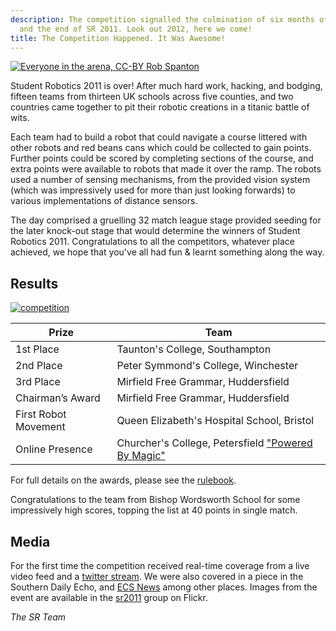 ```yaml
---
description: The competition signalled the culmination of six months of hard work
  and the end of SR 2011. Look out 2012, here we come!
title: The Competition Happened. It Was Awesome!
---
```

<a href="http://www.flickr.com/photos/rspanton/5610488796/in/set-72157626476429584">
<img class="right" src="https://farm6.static.flickr.com/5149/5610488796_9890a0771f.jpg" title="Everyone in the arena, CC-BY Rob Spanton" />
</a>

Student Robotics 2011 is over!  After much hard work, hacking, and bodging, fifteen teams from thirteen UK schools
across five counties, and two countries came together to pit their robotic creations in a titanic battle of wits.

Each team had to build a robot that could navigate a course littered with other robots and red beans cans which could be
 collected to gain points.
Further points could be scored by completing sections of the course,
 and extra points were available to robots that made it over the ramp.
The robots used a number of sensing mechanisms,
 from the provided vision system
 (which was impressively used for more than just looking forwards)
 to various implementations of distance sensors.

The day comprised a gruelling 32 match league stage provided seeding for the later knock-out stage that would determine
the winners of Student Robotics 2011.
Congratulations to all the competitors, whatever place achieved,
 we hope that you've all had fun & learnt something along the way.

Results
-------

<a href="http://www.flickr.com/photos/rspanton/5620491515/in/set-72157626476429584">
<img src="https://farm6.static.flickr.com/5149/5620491515_f787fd1da1.jpg" alt="competition" title="Alex Forward and Neil
White presenting prizes the arena, CC-BY Rob Spanton" class="right" />
</a>


|        Prize          |            Team
|-----------------------|-----------------------------------------------
| 1st Place             | Taunton's College, Southampton
| 2nd Place             | Peter Symmond's College, Winchester
| 3rd Place             | Mirfield Free Grammar, Huddersfield
| Chairman’s Award      | Mirfield Free Grammar, Huddersfield
| First Robot Movement  | Queen Elizabeth's Hospital School, Bristol
| Online Presence       | Churcher's College, Petersfield ["Powered By Magic"](http://www.poweredbymagic.co.uk/)

For full details on the awards, please see the [rulebook](https://studentrobotics.org/docs/resources/2011/rulebook.pdf).

Congratulations to the team from Bishop Wordsworth School for some impressively high scores,
 topping the list at 40 points in single match.

Media
-----

For the first time the competition received real-time coverage from a live video feed and a
[twitter stream](http://twitter.com/StudentRobotics). We were also covered in a piece in the Southern Daily Echo, and
[ECS News](http://www.ecs.soton.ac.uk/about/news/3708) among other places. Images from the event are available in the
[sr2011](http://www.flickr.com/groups/sr2011/) group on Flickr.

_The SR Team_
